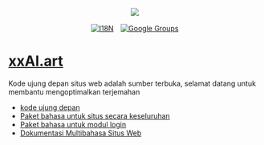 <p align="center"><a href="https://wac.tax"><img src="https://cdn.jsdelivr.net/gh/wactax/img/logo.svg"/></a></p><p align="center"><a href="https://github.com/wactax/wac.tax/blob/main/doc/README.md#readme"><img alt="I18N" src="https://cdn.jsdelivr.net/gh/wactax/img/t.svg"/></a>　<a href="https://groups.google.com/u/2/g/wactax"><img alt="Google Groups" src="https://cdn.jsdelivr.net/gh/wactax/img/g-groups.svg"/></a></p>

# [xxAI.art](https://xxAI.art)

Kode ujung depan situs web adalah sumber terbuka, selamat datang untuk membantu mengoptimalkan terjemahan

* [kode ujung depan](https://github.com/xxai-art/web)
* [Paket bahasa untuk situs secara keseluruhan](https://github.com/xxai-art/web/tree/main/i18n)
* [Paket bahasa untuk modul login](https://github.com/wacpkg/user/tree/main/ui.i18n)
* [Dokumentasi Multibahasa Situs Web](https://github.com/xxai-doc)
